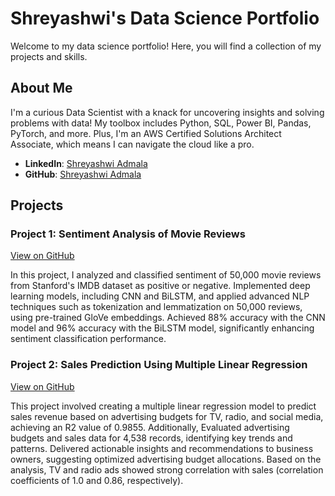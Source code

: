 # Shreyashwi's Data Science Portfolio

Welcome to my data science portfolio! Here, you will find a collection of my projects and skills.

## About Me

I'm a curious Data Scientist with a knack for uncovering insights and solving problems with data! My toolbox includes Python, SQL, Power BI, Pandas, PyTorch, and more. Plus, I'm an AWS Certified Solutions Architect Associate, which means I can navigate the cloud like a pro. 

- **LinkedIn**: [Shreyashwi Admala](https://www.linkedin.com/in/shreyashwi/)
- **GitHub**: [Shreyashwi Admala](https://github.com/ShreyashwiAdmala)

## Projects

### Project 1: Sentiment Analysis of Movie Reviews
[View on GitHub](https://github.com/ShreyashwiAdmala/Sentiment-Analysis-of-Movie-Reviews-Using-Deep-Learning-Techniques)

In this project, I analyzed and classified sentiment of 50,000 movie reviews from Stanford's IMDB dataset as positive or negative. Implemented deep learning models, including CNN and BiLSTM, and applied advanced NLP techniques such as tokenization and lemmatization on 50,000 reviews, using pre-trained GloVe embeddings. Achieved 88% accuracy with the CNN model and 96% accuracy with the BiLSTM model, significantly enhancing sentiment classification performance.

### Project 2: Sales Prediction Using Multiple Linear Regression
[View on GitHub](https://github.com/ShreyashwiAdmala/Predicting-Sales-from-Advertisements-using-Multiple-Linear-Regression)

This project involved creating a multiple linear regression model to predict sales revenue based on advertising budgets for TV, radio, and social media, achieving an R2 value of 0.9855. Additionally, Evaluated advertising budgets and sales data for 4,538 records, identifying key trends and patterns. Delivered actionable insights and recommendations to business owners, suggesting optimized advertising budget allocations. Based on the analysis, TV and radio ads showed strong correlation with sales (correlation coefficients of 1.0 and 0.86, respectively).
